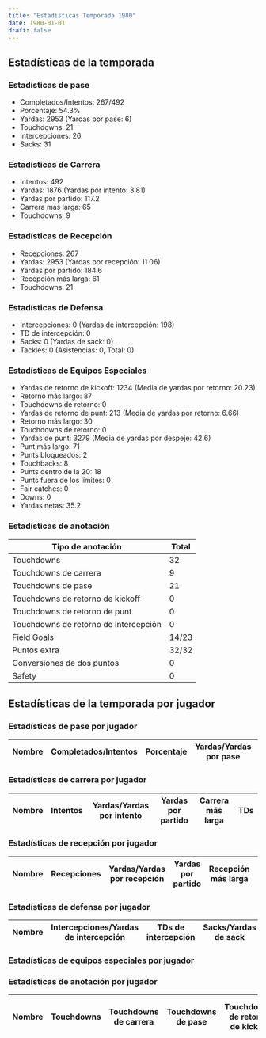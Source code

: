 ```yaml
---
title: "Estadísticas Temporada 1980"
date: 1980-01-01
draft: false
---
```


## Estadísticas de la temporada
### Estadísticas de pase
* Completados/Intentos: 267/492
* Porcentaje: 54.3%
* Yardas: 2953 (Yardas por pase: 6)
* Touchdowns: 21
* Intercepciones: 26
* Sacks: 31

### Estadísticas de Carrera
* Intentos: 492
* Yardas: 1876 (Yardas por intento: 3.81)
* Yardas por partido: 117.2
* Carrera más larga: 65
* Touchdowns: 9

### Estadísticas de Recepción
* Recepciones: 267
* Yardas: 2953 (Yardas por recepción: 11.06)
* Yardas por partido: 184.6
* Recepción más larga: 61
* Touchdowns: 21

### Estadísticas de Defensa
* Intercepciones: 0 (Yardas de intercepción: 198)
* TD de intercepción: 0
* Sacks: 0 (Yardas de sack: 0)
* Tackles: 0 (Asistencias: 0, Total: 0)

### Estadísticas de Equipos Especiales
* Yardas de retorno de kickoff: 1234 (Media de yardas por retorno: 20.23)
* Retorno más largo: 87
* Touchdowns de retorno: 0
* Yardas de retorno de punt: 213 (Media de yardas por retorno: 6.66)
* Retorno más largo: 30
* Touchdowns de retorno: 0
* Yardas de punt: 3279 (Media de yardas por despeje: 42.6)
* Punt más largo: 71
* Punts bloqueados: 2
* Touchbacks: 8
* Punts dentro de la 20: 18
* Punts fuera de los límites: 0
* Fair catches: 0
* Downs: 0
* Yardas netas: 35.2

### Estadísticas de anotación
| Tipo de anotación | Total |
|-------------------|-------|
| Touchdowns | 32 |
| Touchdowns de carrera | 9 |
| Touchdowns de pase | 21 |
| Touchdowns de retorno de kickoff | 0 |
| Touchdowns de retorno de punt | 0 |
| Touchdowns de retorno de intercepción | 0 |
| Field Goals | 14/23 |
| Puntos extra | 32/32 |
| Conversiones de dos puntos | 0 |
| Safety | 0 |

## Estadísticas de la temporada por jugador
### Estadísticas de pase por jugador
| Nombre | Completados/Intentos | Porcentaje | Yardas/Yardas por pase | TDs | Intercepciones | Sacks |
|--------|----------------------|------------|------------------------|-----|----------------|-------|


### Estadísticas de carrera por jugador
| Nombre | Intentos | Yardas/Yardas por intento | Yardas por partido | Carrera más larga | TDs |
|--------|----------|--------------------------|--------------------|-------------------|-----|


### Estadísticas de recepción por jugador
| Nombre | Recepciones | Yardas/Yardas por recepción | Yardas por partido | Recepción más larga | TDs |
|--------|-------------|----------------------------|--------------------|---------------------|-----|


### Estadísticas de defensa por jugador
| Nombre | Intercepciones/Yardas de intercepción | TDs de intercepción | Sacks/Yardas de sack | Tackles/Asistencias/Total |
|--------|--------------------------------------|---------------------|-----------------------|--------------------------|


### Estadísticas de equipos especiales por jugador
<!-- Puedes agregar aquí tablas para KickoffReturn, PuntReturn, Punting, Kicking si lo necesitas -->

### Estadísticas de anotación por jugador
| Nombre | Touchdowns | Touchdowns de carrera | Touchdowns de pase | Touchdowns de retorno de kickoff | Touchdowns de retorno de punt | Touchdowns de retorno de intercepción | Field Goals | Puntos extra | Conversiones de dos puntos | Safety |
|--------|------------|----------------|---------------------|----------------------------------|-------------------------------|----------------------------------|------------|--------------|--------------------------|--------|
